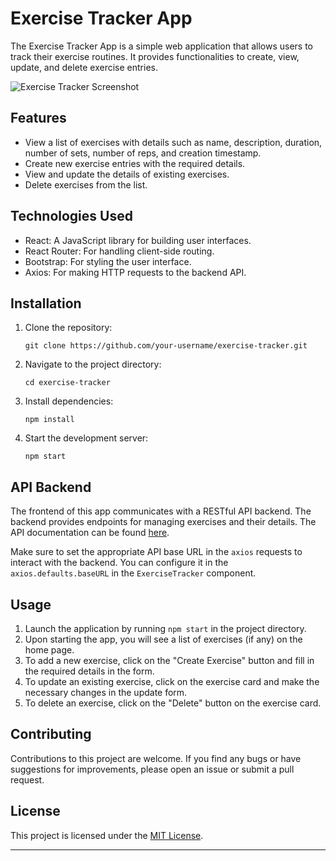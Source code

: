 # Exercise Tracker App

The Exercise Tracker App is a simple web application that allows users to track their exercise routines. It provides functionalities to create, view, update, and delete exercise entries.

![Exercise Tracker Screenshot](screenshot.png)

## Features

- View a list of exercises with details such as name, description, duration, number of sets, number of reps, and creation timestamp.
- Create new exercise entries with the required details.
- View and update the details of existing exercises.
- Delete exercises from the list.

## Technologies Used

- React: A JavaScript library for building user interfaces.
- React Router: For handling client-side routing.
- Bootstrap: For styling the user interface.
- Axios: For making HTTP requests to the backend API.

## Installation

1. Clone the repository:
   ```
   git clone https://github.com/your-username/exercise-tracker.git
   ```

2. Navigate to the project directory:
   ```
   cd exercise-tracker
   ```

3. Install dependencies:
   ```
   npm install
   ```

4. Start the development server:
   ```
   npm start
   ```

## API Backend

The frontend of this app communicates with a RESTful API backend. The backend provides endpoints for managing exercises and their details. The API documentation can be found [here](link-to-api-docs).

Make sure to set the appropriate API base URL in the `axios` requests to interact with the backend. You can configure it in the `axios.defaults.baseURL` in the `ExerciseTracker` component.

## Usage

1. Launch the application by running `npm start` in the project directory.
2. Upon starting the app, you will see a list of exercises (if any) on the home page.
3. To add a new exercise, click on the "Create Exercise" button and fill in the required details in the form.
4. To update an existing exercise, click on the exercise card and make the necessary changes in the update form.
5. To delete an exercise, click on the "Delete" button on the exercise card.

## Contributing

Contributions to this project are welcome. If you find any bugs or have suggestions for improvements, please open an issue or submit a pull request.

## License

This project is licensed under the [MIT License](LICENSE).

---
